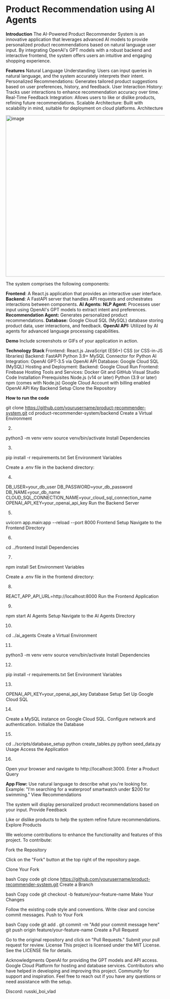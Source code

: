 # Product Recommendation using AI Agents


**Introduction**
The AI-Powered Product Recommender System is an innovative application that leverages advanced AI models to provide personalized product recommendations based on natural language user input. By integrating OpenAI's GPT models with a robust backend and interactive frontend, the system offers users an intuitive and engaging shopping experience.

**Features**
Natural Language Understanding: Users can input queries in natural language, and the system accurately interprets their intent.
Personalized Recommendations: Generates tailored product suggestions based on user preferences, history, and feedback.
User Interaction History: Tracks user interactions to enhance recommendation accuracy over time.
Real-Time Feedback Integration: Allows users to like or dislike products, refining future recommendations.
Scalable Architecture: Built with scalability in mind, suitable for deployment on cloud platforms.
Architecture

<img width="512" alt="image" src="https://github.com/user-attachments/assets/c27553dd-e6d0-4fb6-b0a6-59a1a0000144">


The system comprises the following components:

**Frontend**: A React.js application that provides an interactive user interface.
**Backend**: A FastAPI server that handles API requests and orchestrates interactions between components.
**AI Agents:**
**NLP Agent**: Processes user input using OpenAI's GPT models to extract intent and preferences.
**Recommendation Agent:** Generates personalized product recommendations.
**Database:** Google Cloud SQL (MySQL) database storing product data, user interactions, and feedback.
**OpenAI API:** Utilized by AI agents for advanced language processing capabilities.


**Demo**
Include screenshots or GIFs of your application in action.

**Technology Stack**
Frontend:
React.js
JavaScript (ES6+)
CSS (or CSS-in-JS libraries)
Backend:
FastAPI
Python 3.9+
MySQL Connector for Python
AI Integration:
OpenAI GPT-3.5 via OpenAI API
Database:
Google Cloud SQL (MySQL)
Hosting and Deployment:
Backend: Google Cloud Run
Frontend: Firebase Hosting
Tools and Services:
Docker
Git and GitHub
Visual Studio Code
Installation
Prerequisites
Node.js (v14 or later)
Python (3.9 or later)
npm (comes with Node.js)
Google Cloud Account with billing enabled
OpenAI API Key
Backend Setup
Clone the Repository

**How to run the code**

git clone https://github.com/yourusername/product-recommender-system.git
cd product-recommender-system/backend
Create a Virtual Environment

2.
python3 -m venv venv
source venv/bin/activate
Install Dependencies

3.
pip install -r requirements.txt
Set Environment Variables

Create a .env file in the backend directory:

4.
DB_USER=your_db_user
DB_PASSWORD=your_db_password
DB_NAME=your_db_name
CLOUD_SQL_CONNECTION_NAME=your_cloud_sql_connection_name
OPENAI_API_KEY=your_openai_api_key
Run the Backend Server

5.
uvicorn app.main:app --reload --port 8000
Frontend Setup
Navigate to the Frontend Directory

6.
cd ../frontend
Install Dependencies

7.
npm install
Set Environment Variables

Create a .env file in the frontend directory:

8.
REACT_APP_API_URL=http://localhost:8000
Run the Frontend Application

9.
npm start
AI Agents Setup
Navigate to the AI Agents Directory

10.
cd ../ai_agents
Create a Virtual Environment

11.
python3 -m venv venv
source venv/bin/activate
Install Dependencies

12.
pip install -r requirements.txt
Set Environment Variables

13.
OPENAI_API_KEY=your_openai_api_key
Database Setup
Set Up Google Cloud SQL

14.
Create a MySQL instance on Google Cloud SQL.
Configure network and authentication.
Initialize the Database



15.
cd ../scripts/database_setup
python create_tables.py
python seed_data.py
Usage
Access the Application

16.
Open your browser and navigate to http://localhost:3000.
Enter a Product Query

**App Flow:**
Use natural language to describe what you're looking for.
Example: "I'm searching for a waterproof smartwatch under $200 for swimming."
View Recommendations

The system will display personalized product recommendations based on your input.
Provide Feedback

Like or dislike products to help the system refine future recommendations.
Explore Products


We welcome contributions to enhance the functionality and features of this project. To contribute:

Fork the Repository

Click on the "Fork" button at the top right of the repository page.

Clone Your Fork

bash
Copy code
git clone https://github.com/yourusername/product-recommender-system.git
Create a Branch

bash
Copy code
git checkout -b feature/your-feature-name
Make Your Changes

Follow the existing code style and conventions.
Write clear and concise commit messages.
Push to Your Fork

bash
Copy code
git add .
git commit -m "Add your commit message here"
git push origin feature/your-feature-name
Create a Pull Request

Go to the original repository and click on "Pull Requests."
Submit your pull request for review.
License
This project is licensed under the MIT License. See the LICENSE file for details.

Acknowledgments
OpenAI for providing the GPT models and API access.
Google Cloud Platform for hosting and database services.
Contributors who have helped in developing and improving this project.
Community for support and inspiration.
Feel free to reach out if you have any questions or need assistance with the setup.


Discord: russki_boi_vlad
